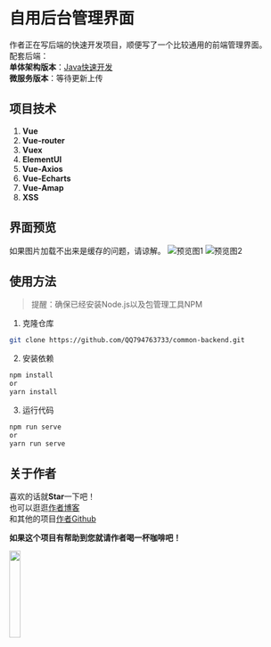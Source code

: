 # 自用后台管理界面
作者正在写后端的快速开发项目，顺便写了一个比较通用的前端管理界面。  
配套后端：  
**单体架构版本**：[Java快速开发](https://github.com/QQ794763733/machine-geek)  
**微服务版本**：等待更新上传
## 项目技术
1. **Vue**
2. **Vue-router**
3. **Vuex**
4. **ElementUI**
5. **Vue-Axios**
6. **Vue-Echarts**
7. **Vue-Amap**
8. **XSS**

## 界面预览
如果图片加载不出来是缓存的问题，请谅解。
![预览图1](https://store.machine-geek.cn/0042.png)
![预览图2](https://store.machine-geek.cn/0043.png)
## 使用方法
> 提醒：确保已经安装Node.js以及包管理工具NPM

1. 克隆仓库

```bash
git clone https://github.com/QQ794763733/common-backend.git
```
2. 安装依赖

```bash
npm install
or
yarn install
```

3. 运行代码
```bash
npm run serve
or
yarn run serve
```

## 关于作者
喜欢的话就**Star**一下吧！  
也可以逛逛[作者博客](http://blog.machine-geek.cn/)  
和其他的项目[作者Github](https://github.com/QQ794763733)

**如果这个项目有帮助到您就请作者喝一杯咖啡吧！**

<img src="https://store.machine-geek.cn/0012.jpg" width="20%"/>